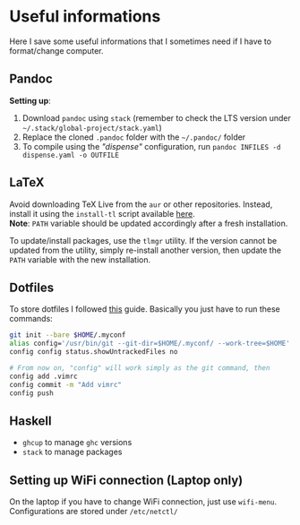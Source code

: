 # Useful informations

Here I save some useful informations that I sometimes need if I have to format/change computer.

## Pandoc
**Setting up**:
1. Download `pandoc` using `stack` (remember to check the LTS version under `~/.stack/global-project/stack.yaml`)
2. Replace the cloned `.pandoc` folder with the `~/.pandoc/` folder
3. To compile using the *"dispense"* configuration, run `pandoc INFILES -d dispense.yaml -o OUTFILE`

## LaTeX
Avoid downloading TeX Live from the `aur` or other repositories.
Instead, install it using the `install-tl` script available [here](https://tug.org/texlive/acquire-netinstall.html).  
**Note**: `PATH` variable should be updated accordingly after a fresh installation.

To update/install packages, use the `tlmgr` utility. If the version cannot be updated from the utility, simply re-install another version, then update the `PATH` variable with the new installation.

## Dotfiles
To store dotfiles I followed [this](https://news.ycombinator.com/item?id=11070797) guide. Basically you just have to run these commands:
```bash
git init --bare $HOME/.myconf
alias config='/usr/bin/git --git-dir=$HOME/.myconf/ --work-tree=$HOME'
config config status.showUntrackedFiles no

# From now on, "config" will work simply as the git command, then
config add .vimrc
config commit -m "Add vimrc"
config push
```

## Haskell
* `ghcup` to manage `ghc` versions
* `stack` to manage packages

## Setting up WiFi connection (Laptop only)
On the laptop if you have to change WiFi connection, just use `wifi-menu`. Configurations are stored under `/etc/netctl/`
